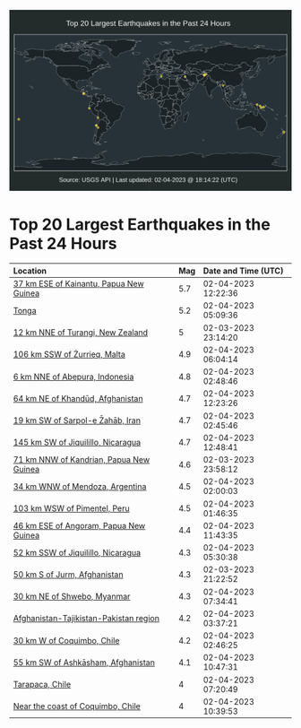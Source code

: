 ![Map](./map.png)

# Top 20 Largest Earthquakes in the Past 24 Hours

| Location | Mag | Date and Time (UTC) |
|:---|:---|:---|
| [37 km ESE of Kainantu, Papua New Guinea](https://earthquake.usgs.gov/earthquakes/eventpage/us6000jlds) | 5.7 | 02-04-2023 12:22:36 |
| [Tonga](https://earthquake.usgs.gov/earthquakes/eventpage/us6000jlc7) | 5.2 | 02-04-2023 05:09:36 |
| [12 km NNE of Turangi, New Zealand](https://earthquake.usgs.gov/earthquakes/eventpage/us6000jl9z) | 5 | 02-03-2023 23:14:20 |
| [106 km SSW of Żurrieq, Malta](https://earthquake.usgs.gov/earthquakes/eventpage/us6000jlch) | 4.9 | 02-04-2023 06:04:14 |
| [6 km NNE of Abepura, Indonesia](https://earthquake.usgs.gov/earthquakes/eventpage/us6000jlbq) | 4.8 | 02-04-2023 02:48:46 |
| [64 km NE of Khandūd, Afghanistan](https://earthquake.usgs.gov/earthquakes/eventpage/us6000jldt) | 4.7 | 02-04-2023 12:23:26 |
| [19 km SW of Sarpol-e Z̄ahāb, Iran](https://earthquake.usgs.gov/earthquakes/eventpage/us6000jlbp) | 4.7 | 02-04-2023 02:45:46 |
| [145 km SW of Jiquilillo, Nicaragua](https://earthquake.usgs.gov/earthquakes/eventpage/us6000jle9) | 4.7 | 02-04-2023 12:48:41 |
| [71 km NNW of Kandrian, Papua New Guinea](https://earthquake.usgs.gov/earthquakes/eventpage/us6000jlap) | 4.6 | 02-03-2023 23:58:12 |
| [34 km WNW of Mendoza, Argentina](https://earthquake.usgs.gov/earthquakes/eventpage/us6000jlb9) | 4.5 | 02-04-2023 02:00:03 |
| [103 km WSW of Pimentel, Peru](https://earthquake.usgs.gov/earthquakes/eventpage/us6000jlbd) | 4.5 | 02-04-2023 01:46:35 |
| [46 km ESE of Angoram, Papua New Guinea](https://earthquake.usgs.gov/earthquakes/eventpage/us6000jldk) | 4.4 | 02-04-2023 11:43:35 |
| [52 km SSW of Jiquilillo, Nicaragua](https://earthquake.usgs.gov/earthquakes/eventpage/us6000jlc8) | 4.3 | 02-04-2023 05:30:38 |
| [50 km S of Jurm, Afghanistan](https://earthquake.usgs.gov/earthquakes/eventpage/us6000jl9j) | 4.3 | 02-03-2023 21:22:52 |
| [30 km NE of Shwebo, Myanmar](https://earthquake.usgs.gov/earthquakes/eventpage/us6000jlcr) | 4.3 | 02-04-2023 07:34:41 |
| [Afghanistan-Tajikistan-Pakistan region](https://earthquake.usgs.gov/earthquakes/eventpage/us6000jlbv) | 4.2 | 02-04-2023 03:37:21 |
| [30 km W of Coquimbo, Chile](https://earthquake.usgs.gov/earthquakes/eventpage/us6000jlbk) | 4.2 | 02-04-2023 02:46:25 |
| [55 km SW of Ashkāsham, Afghanistan](https://earthquake.usgs.gov/earthquakes/eventpage/us6000jldc) | 4.1 | 02-04-2023 10:47:31 |
| [Tarapaca, Chile](https://earthquake.usgs.gov/earthquakes/eventpage/us6000jlcq) | 4 | 02-04-2023 07:20:49 |
| [Near the coast of Coquimbo, Chile](https://earthquake.usgs.gov/earthquakes/eventpage/us6000jlda) | 4 | 02-04-2023 10:39:53 |
